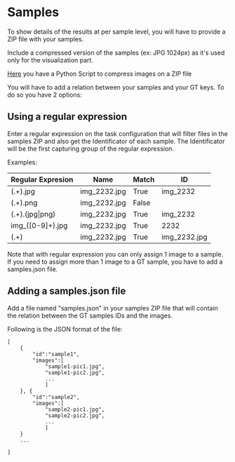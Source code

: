 # Samples
To show details of the results at per sample level, you will have to provide a ZIP file with your samples.

Include a compressed version of the samples (ex: JPG 1024px) as it's used only for the visualization part.

[Here](./compression.py) you have a Python Script to compress images on a ZIP file

You will have to add a relation between your samples and your GT keys.
To do so you have 2 options:

## Using a regular expression
Enter a regular expression on the task configuration that will filter files in the samples ZIP and also get the Identificator of each sample.
The Identificator will be the first capturing group of the regular expression.

Examples:

| Regular Expresion | Name | Match | ID |
| --- | --- | --- | --- |
| (.+).jpg | img_2232.jpg | True | img_2232 |
| (.+).png | img_2232.jpg | False |  |
| (.+).(jpg\|png) | img_2232.jpg | True | img_2232 |
| img_([0-9]+).jpg | img_2232.jpg | True | 2232 |
| (.+) | img_2232.jpg | True | img_2232.jpg |


Note that with regular expression you can only assign 1 image to a sample. If you need to assign more than 1 image to a GT sample, you have to add a samples.json file.


## Adding a samples.json file
Add a file named "samples.json" in your samples ZIP file that will contain the relation between the GT samples IDs and the images.

Following is the JSON format of the file:

```
[ 
    {
        "id":"sample1",
        "images":[ 
            "sample1-pic1.jpg",
            "sample1-pic2.jpg",
            ...
            ]
    }, {
        "id":"sample2",
        "images":[ 
            "sample2-pic1.jpg",
            "sample2-pic2.jpg",
            ...
            ]
    }
    ...

]
```
